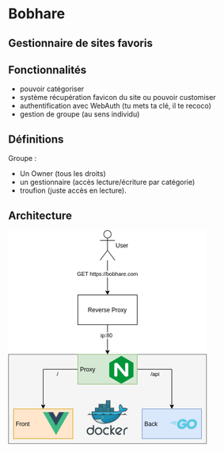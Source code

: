 # Bobhare

## Gestionnaire de sites favoris 

## Fonctionnalités

- pouvoir catégoriser
- système récupération favicon du site ou pouvoir customiser
- authentification avec WebAuth (tu mets ta clé, il te recoco)
- gestion de groupe (au sens individu)


## Définitions 

Groupe : 
- Un Owner (tous les droits)
- un gestionnaire (accès lecture/écriture par catégorie)
- troufion (juste accès en lecture).

## Architecture

![Architecture](./doc/architecture.png)
